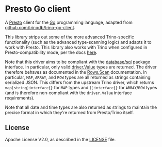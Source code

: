 # Presto Go client

A [Presto](http://prestodb.io/) client for the [Go](https://golang.org)
programming language, adapted from [github.com/trinodb/trino-go-client](https://github.com/trinodb/trino-go-client).

This library strips out some of the more advanced Trino-specific functionality
(such as the advanced type-scanning logic) and adapts it to work with Presto.
This library also works with Trino when configured in Presto-compatibility mode,
per the docs [here](https://trino.io/blog/2021/01/04/migrating-from-prestosql-to-trino.html#client-protocol-compatiblity).

Note that this driver aims to be compliant with the [database/sql](https://pkg.go.dev/database/sql)
package interface. In particular, only valid [driver.Value](https://pkg.go.dev/database/sql/driver#Value)
types are returned. The driver therefore behaves as documented in the
[Rows.Scan](https://pkg.go.dev/database/sql#Rows.Scan) documentation.
In particular, `MAP`, `ARRAY`, and `ROW` types are all returned as strings
containing serialized JSON. This differs from the upstream Trino driver, which
returns `map[string]interface{}` for `MAP` types and `[]interface{}` for
`ARRAY`/`ROW` types (and is therefore non-compliant with the `driver.Value`
interface requirements).

Note that all date and time types are also returned as strings to maintain the
precise format in which they're returned from Presto/Trino itself.

## License

Apache License V2.0, as described in the [LICENSE](./LICENSE) file.
